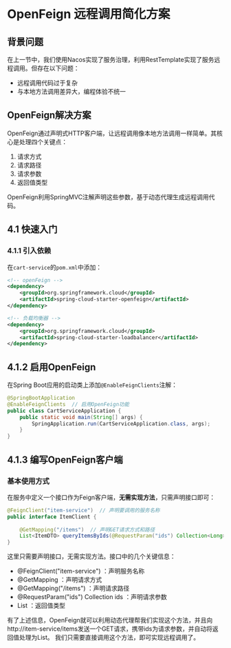 # OpenFeign 远程调用简化方案

## 背景问题
在上一节中，我们使用Nacos实现了服务治理，利用RestTemplate实现了服务远程调用。但存在以下问题：
- 远程调用代码过于复杂
- 与本地方法调用差异大，编程体验不统一

## OpenFeign解决方案
OpenFeign通过声明式HTTP客户端，让远程调用像本地方法调用一样简单。其核心是处理四个关键点：
1. 请求方式
2. 请求路径
3. 请求参数
4. 返回值类型

OpenFeign利用SpringMVC注解声明这些参数，基于动态代理生成远程调用代码。

## 4.1 快速入门

### 4.1.1 引入依赖
在`cart-service`的`pom.xml`中添加：

```xml
<!-- openFeign -->
<dependency>
    <groupId>org.springframework.cloud</groupId>
    <artifactId>spring-cloud-starter-openfeign</artifactId>
</dependency>

<!-- 负载均衡器 -->
<dependency>
    <groupId>org.springframework.cloud</groupId>
    <artifactId>spring-cloud-starter-loadbalancer</artifactId>
</dependency>
```
## 4.1.2 启用OpenFeign

在Spring Boot应用的启动类上添加`@EnableFeignClients`注解：

```java
@SpringBootApplication
@EnableFeignClients  // 启用OpenFeign功能
public class CartServiceApplication {
    public static void main(String[] args) {
        SpringApplication.run(CartServiceApplication.class, args);
    }
}
```

## 4.1.3 编写OpenFeign客户端

### 基本使用方式
在服务中定义一个接口作为Feign客户端，**无需实现方法**，只需声明接口即可：

```java
@FeignClient("item-service")  // 声明要调用的服务名称
public interface ItemClient {
    
    @GetMapping("/items")  // 声明GET请求方式和路径
    List<ItemDTO> queryItemsByIds(@RequestParam("ids") Collection<Long> ids);
}
```
这里只需要声明接口，无需实现方法。接口中的几个关键信息：
- @FeignClient("item-service") ：声明服务名称
- @GetMapping ：声明请求方式
- @GetMapping("/items") ：声明请求路径
- @RequestParam("ids") Collection<Long> ids ：声明请求参数
- List<ItemDTO> ：返回值类型

有了上述信息，OpenFeign就可以利用动态代理帮我们实现这个方法，并且向http://item-service/items发送一个GET请求，携带ids为请求参数，并自动将返回值处理为List<ItemDTO>。
我们只需要直接调用这个方法，即可实现远程调用了。
